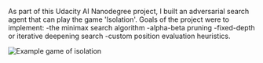 As part of this Udacity AI Nanodegree project, I built an adversarial search agent that can play the game 'Isolation'. Goals of the project were to implement:
-the minimax search algorithm
-alpha-beta pruning
-fixed-depth or iterative deepening search
-custom position evaluation heuristics.

![Example game of isolation](viz.gif)
